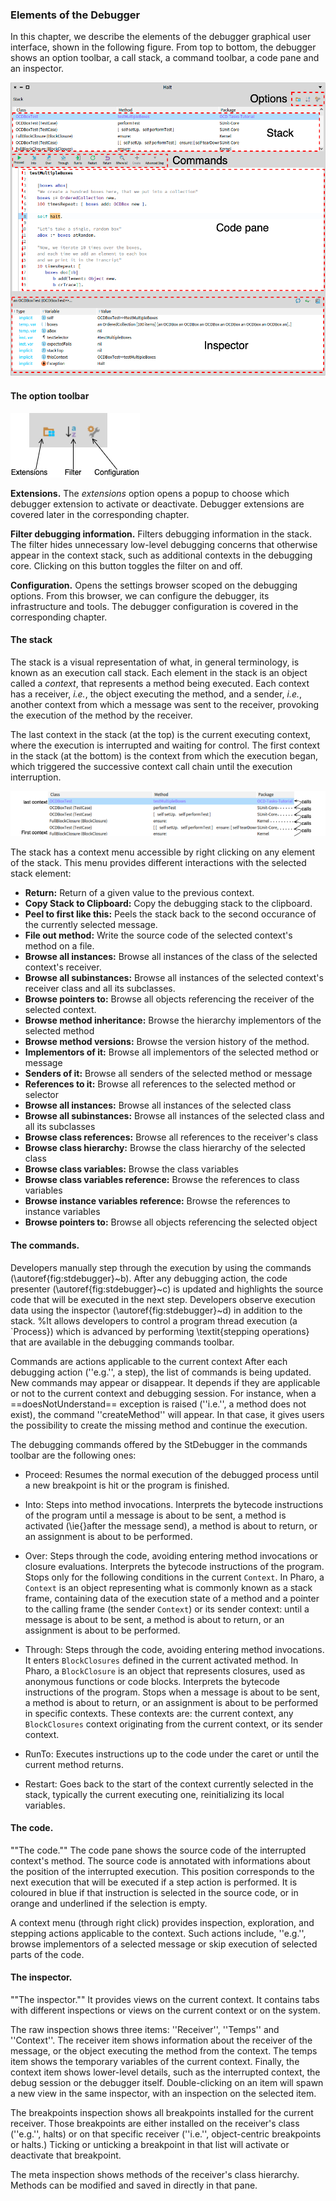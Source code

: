 ### Elements of the Debugger

In this chapter, we describe the elements of the debugger graphical user interface, shown in the following figure. 
From top to bottom, the debugger shows an option toolbar, a call stack, a command toolbar, a code pane and an inspector.

![The debugger GUI.](graphics/debugger-elements.png)

#### The option toolbar

![The debugger options toolbar.](graphics/debugger-elements-options.png)

**Extensions.**
The _extensions_ option opens a popup to choose which debugger extension to activate or deactivate.
Debugger extensions are covered later in the corresponding chapter.

**Filter debugging information.**
Filters debugging information in the stack.
The filter hides unnecessary low-level debugging concerns that otherwise appear in the context stack, such as additional contexts in the debugging core.
Clicking on this button toggles the filter on and off.

**Configuration.**
Opens the settings browser scoped on the debugging options.
From this browser, we can configure the debugger, its infrastructure and tools.
The debugger configuration is covered in the corresponding chapter.

#### The stack
The stack is a visual representation of what, in general terminology, is known as an execution call stack.
Each element in the stack is an object called a *context*, that represents a method being executed.
Each context has a receiver, *i.e.*, the object executing the method, and a sender, *i.e.*, another context from which a message was sent to the receiver, provoking the execution of the method by the receiver.

The last context in the stack (at the top) is the current executing context, where the execution is interrupted and waiting for control. The first context in the stack (at the bottom) is the context from which the execution began, which triggered the successive context call chain until the execution interruption.

![The stack, with its context call chain.](graphics/stack.png)

The stack has a context menu accessible by right clicking on any element of the stack. This menu provides different interactions with the selected stack element: 
- **Return:** Return of a given value to the previous context.
- **Copy Stack to Clipboard:** Copy the debugging stack to the clipboard.
- **Peel to first like this:** Peels the stack back to the second occurance of the currently selected message.
- **File out method:** Write the source code of the selected context's method on a file.
- **Browse all instances:** Browse all instances of the class of the selected context's receiver.
- **Browse all subinstances:** Browse all instances of the selected context's receiver class and all its subclasses.
- **Browse pointers to:** Browse all objects referencing the receiver of the selected context.
- **Browse method inheritance:** Browse the hierarchy implementors of the selected method
- **Browse method versions:** Browse the version history of the method.
- **Implementors of it:** Browse all implementors of the selected method or message
- **Senders of it:** Browse all senders of the selected method or message
- **References to it:** Browse all references to the selected method or selector
- **Browse all instances:** Browse all instances of the selected class
- **Browse all subinstances:** Browse all instances of the selected class and all its subclasses
- **Browse class references:** Browse all references to the receiver's class
- **Browse class hierarchy:** Browse the class hierarchy of the selected class
- **Browse class variables:** Browse the class variables
- **Browse class variables reference:** Browse the references to class variables
- **Browse instance variables reference:** Browse the references to instance variables
- **Browse pointers to:** Browse all objects referencing the selected object


#### The commands.

Developers manually step through the execution by using the commands (\autoref{fig:stdebugger}~b).
After any debugging action, the code presenter (\autoref{fig:stdebugger}~c) is updated and highlights the source code that will be executed in the next step.
Developers observe execution data using the inspector (\autoref{fig:stdebugger}~d) in addition to the stack.
%It allows developers to control a program thread execution (a `Process}) which is advanced by performing \textit{stepping operations} that are available in the debugging commands toolbar.

Commands are actions applicable to the current context
After each debugging action (''e.g.'', a step), the list of commands is being updated.
New commands may appear or disappear.
It depends if they are applicable or not to the current context and debugging session.
For instance, when a ==doesNotUnderstand== exception is raised (''i.e.'', a method does not exist), the command ''createMethod'' will appear.
In that case, it gives users the possibility to create the missing method and continue the execution.

The debugging commands offered by the StDebugger in the commands toolbar are the following ones:

* Proceed: Resumes the normal execution of the debugged process until a new breakpoint is hit or the program is finished.

* Into: Steps into method invocations.
Interprets the bytecode instructions of the program until a message is about to be sent,  a method is activated (\ie{}after the message send), a method is about to return, or an assignment is about to be performed.

* Over: Steps through the code, avoiding entering method invocations or closure evaluations.
Interprets the bytecode instructions of the program.
Stops only for the following conditions in the current `Context`. 
In Pharo, a `Context` is an object representing what is commonly known as a stack frame, containing data of the execution state of a method and a pointer to the calling frame (the sender `Context`) or its sender context: until a message is about to be sent, a method is about to return, or an assignment is about to be performed.

* Through: Steps through the code, avoiding entering method invocations. 
It enters `BlockClosures` defined in the current activated method.
In Pharo, a `BlockClosure` is an object that represents closures, used as anonymous functions or code blocks.
Interprets the bytecode instructions of the program.
Stops when a message is about to be sent, a method is about to return, or an assignment is about to be performed in specific contexts.
These contexts are: the current context, any `BlockClosures` context originating from the current context, or its sender context.

* RunTo: Executes instructions up to the code under the caret or until the current method returns.

* Restart: Goes back to the start of the context currently selected in the stack, typically the current executing one, reinitializing its local variables.

#### The code.

""The code.""
The code pane shows the source code of the interrupted context's method.
The source code is annotated with informations about the position of the interrupted execution.
This position corresponds to the next execution that will be executed if a step action is performed.
It is coloured in blue if that instruction is selected in the source code, or in orange and underlined if the selection is empty.

A context menu (through right click) provides inspection, exploration, and stepping actions applicable to the context.
Such actions include, ''e.g.'', browse implementors of a selected message or skip execution of selected parts of the code.


#### The inspector.



""The inspector.""
It provides views on the current context.
It contains tabs with different inspections or views on the current context or on the system.

The raw inspection shows three items: ''Receiver'', ''Temps'' and ''Context''.
The receiver item shows information about the receiver of the message, or the object executing the method from the context.
The temps item shows the temporary variables of the current context.
Finally, the context item shows lower-level details, such as the interrupted context, the debug session or the debugger itself.
Double-clicking on an item will spawn a new view in the same inspector, with an inspection on the selected item.

The breakpoints inspection shows all breakpoints installed for the current receiver.
Those breakpoints are either installed on the receiver's class (''e.g.'', halts) or on that specific receiver (''i.e.'', object-centric breakpoints or halts.)
Ticking or unticking a breakpoint in that list will activate or deactivate that breakpoint.

The meta inspection shows methods of the receiver's class hierarchy.
Methods can be modified and saved in directly in that pane.

